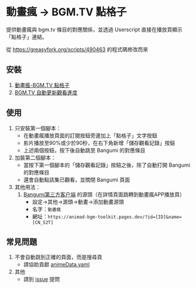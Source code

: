 # 動畫瘋 → BGM.TV 點格子
提供動畫瘋與 bgm.tv 條目的對應關係，並透過 Userscript 直接在播放頁顯示「點格子」連結。

從 https://greasyfork.org/scripts/490463 的程式碼修改而來

## 安裝
1. [動畫瘋-BGM.TV 點格子](https://github.com/david082321/animad-bgm-toolkit/raw/refs/heads/main/scripts.user.js)
2. [BGM.TV 自動更新觀看進度](https://github.com/david082321/animad-bgm-toolkit/raw/refs/heads/main/scripts2.user.js)

## 使用
1. 只安裝第一個腳本：
    * 在動畫瘋播放頁面的訂閱按鈕旁邊加上「點格子」文字按鈕
    * 影片播放至90%或少於90秒，在右下角新增「儲存觀看記錄」按鈕
    * 上述兩個按鈕，按下後自動跳至 Bangumi 的對應條目
2. 加裝第二個腳本：
    * 當按下第一個腳本的「儲存觀看記錄」按鈕之後，除了自動打開 Bangumi 的對應條目
    * 還會自動點該集已觀看，並關閉 Bangumi 頁面
3. 其他用法：
    1. [Bangumi第三方客户端](https://github.com/czy0729/Bangumi/releases) 的源頭（在詳情頁面跳轉到動畫瘋APP播放頁）
       * 設定->其他->源頭->動畫->添加動畫源頭
       * 名字：`動畫瘋`
       * 網址：`https://animad-bgm-toolkit.pages.dev/?id=[ID]&name=[CN_S2T]`

## 常見問題
1. 不會自動跳到正確的頁面，而是搜尋頁
    * 請協助貢獻 [animeData.yaml](https://github.com/david082321/animad-bgm-toolkit/blob/main/animeData.yaml)
2. 其他
    * 請到 [issue](https://github.com/david082321/animad-bgm-toolkit/issues) 提問
